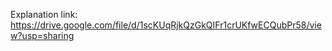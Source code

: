 Explanation link: https://drive.google.com/file/d/1scKUqRjkQzGkQIFr1crUKfwECQubPr58/view?usp=sharing
